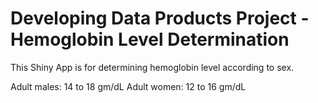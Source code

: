 # Developing Data Products Project - Hemoglobin Level Determination

This Shiny App is for determining hemoglobin level according to sex.

Adult males: 14 to 18 gm/dL
Adult women: 12 to 16 gm/dL
